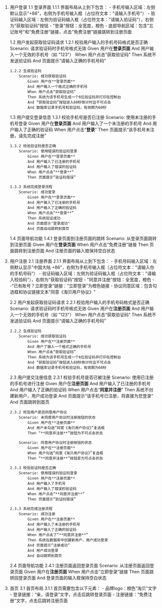 1.  用户登录
    1.1 登录界面
        1.1.1 界面布局从上到下包含：
            - 手机号输入区域：左侧默认显示"+86"，右侧为手机号输入框（占位符文本："请输入手机号"）
            - 验证码输入区域：左侧为验证码输入框（占位符文本："请输入验证码"），右侧为"获取验证码"按钮
            - "登录"按钮：全宽度，橙色
            - 底部导航区域：包含"忘记账号"和"免费注册"链接，点击"免费注册"链接跳转到注册页面

    1.2 用户发起获取验证码请求
        1.2.1 校验用户输入的手机号码格式是否正确
            Scenario: 请求验证码时手机号格式无效
                Given 用户在**登录页面**
                And 用户输入一个无效的手机号（如 "123"）
                When 用户点击”获取验证码”
                Then 系统不发送验证码
                And 页面提示“请输入正确的手机号码”

        1.2.2 生成验证码
            Scenario: 成功获取验证码
                Given 用户在**登录页面**
                And 用户输入一个格式正确的手机号
                When 用户点击“获取验证码”
                Then 系统为该手机号生成一个6位验证码并打印在控制台
                And “获取验证码”按钮进入60秒倒计时且不可点击
                And 数据库记录手机号和验证码，有效期为60秒

    1.3 用户提交登录信息
        1.3.1 校验手机号是否已注册
            Scenario: 使用未注册的手机号登录
                Given 用户在**登录页面**
                And 用户输入了一个未注册的手机号
                And 用户输入了正确的验证码
                When 用户点击“**登录**”
                Then 页面提示“该手机号未注册，请先完成注册”

        1.3.2 校验验证码是否正确
            Scenario: 使用错误的验证码登录
                Given 用户在**登录页面**
                And 用户输入了已注册的手机号
                And 用户输入了错误的验证码
                When 用户点击“**登录**”
                Then 页面提示“验证码错误”

        1.3.3 系统完成登录流程
            Scenario: 成功登录
                Given 用户在**登录页面**
                And 用户输入了已注册的手机号
                And 用户输入了正确的验证码
                When 用户点击“**登录**”
                Then 系统验证成功
                And 页面提示"登录成功"
                And 页面自动跳转到首页

    1.4 页面导航功能
        1.4.1 登录页面到注册页面的跳转
            Scenario: 从登录页面跳转到注册页面
                Given 用户在**登录页面**
                When 用户点击"免费注册"链接
                Then 页面跳转到注册页面
                And 注册页面的输入框保持空白状态

2.  用户注册
    2.1 注册界面
        2.1.1 界面布局从上到下包含：
            - 手机号码输入区域：左侧默认显示"中国大陆 +86"，右侧为手机号输入框（占位符文本："请输入你的手机号码"）
            - 验证码输入区域：左侧为验证码输入框（占位符文本："请输入校验码"），右侧为"获取验证码"按钮
            - "同意并注册"按钮：全宽度，橙色
            - -“已有账号？立即登录”链接：“立即登录”为橙色链接
            - 协议同意区域：包含勾选框和协议链接文本"同意《淘贝用户协议》"

    2.2 用户发起获取验证码请求
        2.2.1 校验用户输入的手机号码格式是否正确
            Scenario: 请求验证码时手机号格式无效
                Given 用户在**注册页面**
                And 用户输入一个无效的手机号（如 "123"）
                When 用户点击“获取验证码”
                Then 系统不发送验证码
                And 页面提示“请输入正确的手机号码”

        2.2.2 生成验证码
            Scenario: 成功获取验证码
                Given 用户在**注册页面**
                And 用户了输入一个格式正确的手机号
                When 用户点击“获取验证码”
                Then 系统为该手机号生成一个6位验证码并打印在控制台
                And “获取验证码”按钮进入60秒倒计时且不可点击
                And 数据库记录手机号和验证码，有效期为60秒

    2.3 用户提交注册信息
        2.3.1 校验手机号是否已被注册
            Scenario: 使用已注册的手机号进行注册
                Given 用户在**注册页面**
                And 用户输入了已注册的手机号
                And 用户输入了正确的验证码
                When 用户点击“**同意并注册**”
                Then 系统不创建新用户，用户成功登录
                And 页面提示“该手机号已注册，将直接为您登录”
                And 页面跳转到首页

        2.3.2 校验用户是否同意用户协议
            Scenario: 未同意用户协议时注册按钮的状态
                Given 用户在**注册页面**
                And 用户未勾选“同意《淘贝用户协议》”复选框
                Then “**同意并注册**”按钮为不可点击状态

            Scenario: 同意用户协议时注册按钮的状态
                Given 用户在**注册页面**
                When 用户勾选“同意《淘贝用户协议》”复选框
                Then “**同意并注册**”按钮变为可点击状态

        2.3.3 校验验证码是否正确
            Scenario: 使用错误的验证码登录
                Given 用户在**注册页面**
                And 用户输入了手机号
                And 用户输入了错误的验证码
                When 用户点击“**同意并注册**”
                Then 页面提示“验证码错误”

        2.3.3 系统完成注册流程
            Scenario: 成功注册
                Given 用户在**注册页面**
                And 用户输入了未注册的手机号
                And 用户输入了正确的验证码
                When 用户点击了“**同意并注册**”
                Then 系统在数据库中创建新用户，用户成功登录
                And 页面提示“注册成功”
                And 用户成功登录
                And 自动跳转到首页

    2.4 页面导航功能
        2.4.1 注册页面返回登录页面
            Scenario: 从注册页面返回登录页面
                Given 用户在**注册页面**
                When 用户点击“立即登录”链接
                Then 页面跳转回登录页面
                And 登录页面的输入框保持空白状态

3. 首页 
    3.1 首页布局 
        3.1.1 首页需要包含以下元素：
           - 品牌logo：橙色”淘贝”文字 
           - 登录链接：“亲，请登录”文字，点击后跳转登录页面 
           - 注册链接：“免费注册”文字，点击后跳转注册页面